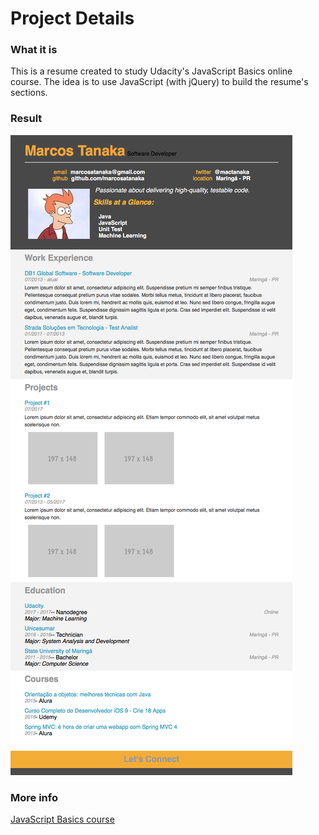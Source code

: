 # Project Details
### What it is
This is a resume created to study Udacity's JavaScript Basics online course. The idea is to use JavaScript (with jQuery) to build the resume's sections.

### Result
![](result.png)

### More info
[JavaScript Basics course](https://udacity.com/course/javascript-basics--ud804)